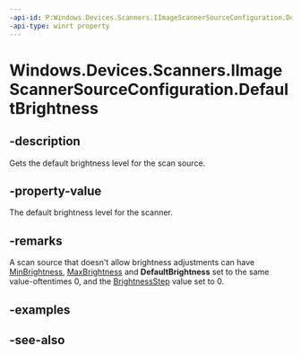 ----api-id: P:Windows.Devices.Scanners.IImageScannerSourceConfiguration.DefaultBrightness
-api-type: winrt property
---<!-- Property syntaxpublic int DefaultBrightness { get; }--># Windows.Devices.Scanners.IImageScannerSourceConfiguration.DefaultBrightness## -descriptionGets the default brightness level for the scan source.## -property-valueThe default brightness level for the scanner.## -remarksA scan source that doesn't allow brightness adjustments can have [MinBrightness](iimagescannersourceconfiguration_minbrightness.md), [MaxBrightness](iimagescannersourceconfiguration_maxbrightness.md) and **DefaultBrightness** set to the same value-oftentimes 0, and the [BrightnessStep](iimagescannersourceconfiguration_brightnessstep.md) value set to 0.## -examples## -see-also